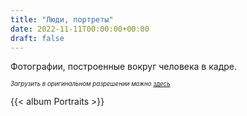 ```yaml
---
title: "Люди, портреты"
date: 2022-11-11T00:00:00+00:00
draft: false
---
```


Фотографии, построенные вокруг человека в кадре. <!--more-->

*<sub><sup>Загрузить в оригинальном разрешении можно [здесь](https://bit.ly/portraits-photos)</sup></sub>*

{{< album Portraits >}}